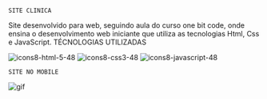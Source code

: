     SITE CLINICA

    
Site desenvolvido para web, seguindo aula do curso one bit code, onde ensina o desenvolvimento web iniciante que utiliza as tecnologias Html, Css e JavaScript.
    TÉCNOLOGIAS UTILIZADAS
    

![icons8-html-5-48](https://github.com/user-attachments/assets/e1fd688f-411f-4c9f-b547-a7f1673c078a) ![icons8-css3-48](https://github.com/user-attachments/assets/5fb7a27d-043e-48b0-b3e9-a0bdcc913ea9) ![icons8-javascript-48](https://github.com/user-attachments/assets/292510c6-5eb7-4507-8c23-e35e46932b2b)

    SITE NO MOBILE

  ![gif](https://github.com/user-attachments/assets/804d7d80-3c8f-431e-bfff-1c7ba5293360)
